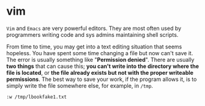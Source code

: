 # vim

`Vim` and `Emacs` are very powerful editors. They are most often used by programmers writing code and sys admins maintaining shell scripts.

From time to time, you may get into a text editing situation that seems hopeless. You have spent some time changing a file but now can't save it. The error is usually something like "**Permission denied**". There are usually **two things** that can cause this; **you can't write into the directory where the file is located**, or **the file already exists but not with the proper writeable permissions**. The best way to save your work, if the program allows it, is to simply write the file somewhere else, for example, in `/tmp`.

```bash
:w /tmp/lbookfake1.txt
```

